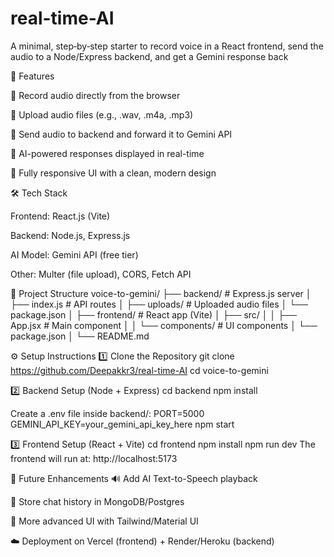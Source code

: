 # real-time-AI
A minimal, step‑by‑step starter to record voice in a React frontend, send the audio to a Node/Express backend, and get a Gemini response back

🚀 Features

🎤 Record audio directly from the browser

📂 Upload audio files (e.g., .wav, .m4a, .mp3)

🔗 Send audio to backend and forward it to Gemini API

🤖 AI-powered responses displayed in real-time

📱 Fully responsive UI with a clean, modern design



🛠️ Tech Stack

Frontend: React.js (Vite)

Backend: Node.js, Express.js

AI Model: Gemini API (free tier)

Other: Multer (file upload), CORS, Fetch API

📂 Project Structure
voice-to-gemini/
├── backend/ # Express.js server
│ ├── index.js # API routes
│ ├── uploads/ # Uploaded audio files
│ └── package.json
│
├── frontend/ # React app (Vite)
│ ├── src/
│ │ ├── App.jsx # Main component
│ │ └── components/ # UI components
│ └── package.json
│
└── README.md


⚙️ Setup Instructions
1️⃣ Clone the Repository
git clone https://github.com/Deepakkr3/real-time-AI
cd voice-to-gemini

2️⃣ Backend Setup (Node + Express)
cd backend
npm install

Create a .env file inside backend/:
PORT=5000
GEMINI_API_KEY=your_gemini_api_key_here
npm start

3️⃣ Frontend Setup (React + Vite)
cd frontend
npm install
npm run dev
The frontend will run at: http://localhost:5173


📌 Future Enhancements
🔊 Add AI Text-to-Speech playback

💾 Store chat history in MongoDB/Postgres

🎨 More advanced UI with Tailwind/Material UI

☁️ Deployment on Vercel (frontend) + Render/Heroku (backend)
